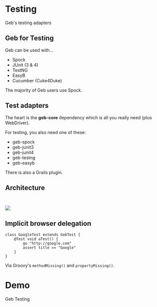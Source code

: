 # Testing

Geb's testing adapters

## Geb for Testing

Geb can be used with…

* Spock
* JUnit (3 & 4)
* TestNG
* EasyB
* Cucumber (Cuke4Duke)

The majority of Geb users use Spock.

## Test adapters

The heart is the **geb-core** dependency which is all you really need (plus WebDriver).

For testing, you also need one of these:

* geb-spock
* geb-junit3
* geb-junit4
* geb-testng
* geb-easyb

There is also a Grails plugin.

## Architecture

<img src="img/testing_architecture.png" style="margin-top: 2em"/>

## Implicit browser delegation

    class GoogleTest extends GebTest {
        @Test void aTest() {
            go "http://google.com"
            assert title == "Google"
        }
    }

Via Groovy's `methodMissing()` and `propertyMissing()`.

# Demo

Geb Testing
